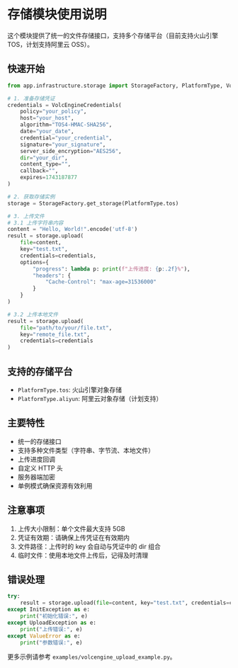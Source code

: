 # 存储模块使用说明

这个模块提供了统一的文件存储接口，支持多个存储平台（目前支持火山引擎 TOS，计划支持阿里云 OSS）。

## 快速开始

```python
from app.infrastructure.storage import StorageFactory, PlatformType, VolcEngineCredentials

# 1. 准备存储凭证
credentials = VolcEngineCredentials(
    policy="your_policy",
    host="your_host",
    algorithm="TOS4-HMAC-SHA256",
    date="your_date",
    credential="your_credential",
    signature="your_signature",
    server_side_encryption="AES256",
    dir="your_dir",
    content_type="",
    callback="",
    expires=1743187877
)

# 2. 获取存储实例
storage = StorageFactory.get_storage(PlatformType.tos)

# 3. 上传文件
# 3.1 上传字符串内容
content = "Hello, World!".encode('utf-8')
result = storage.upload(
    file=content,
    key="test.txt",
    credentials=credentials,
    options={
        "progress": lambda p: print(f"上传进度: {p:.2f}%"),
        "headers": {
            "Cache-Control": "max-age=31536000"
        }
    }
)

# 3.2 上传本地文件
result = storage.upload(
    file="path/to/your/file.txt",
    key="remote_file.txt",
    credentials=credentials
)
```

## 支持的存储平台

- `PlatformType.tos`: 火山引擎对象存储
- `PlatformType.aliyun`: 阿里云对象存储（计划支持）

## 主要特性

- 统一的存储接口
- 支持多种文件类型（字符串、字节流、本地文件）
- 上传进度回调
- 自定义 HTTP 头
- 服务器端加密
- 单例模式确保资源有效利用

## 注意事项

1. 上传大小限制：单个文件最大支持 5GB
2. 凭证有效期：请确保上传凭证在有效期内
3. 文件路径：上传时的 key 会自动与凭证中的 dir 组合
4. 临时文件：使用本地文件上传后，记得及时清理

## 错误处理

```python
try:
    result = storage.upload(file=content, key="test.txt", credentials=credentials)
except InitException as e:
    print("初始化错误:", e)
except UploadException as e:
    print("上传错误:", e)
except ValueError as e:
    print("参数错误:", e)
```

更多示例请参考 `examples/volcengine_upload_example.py`。 